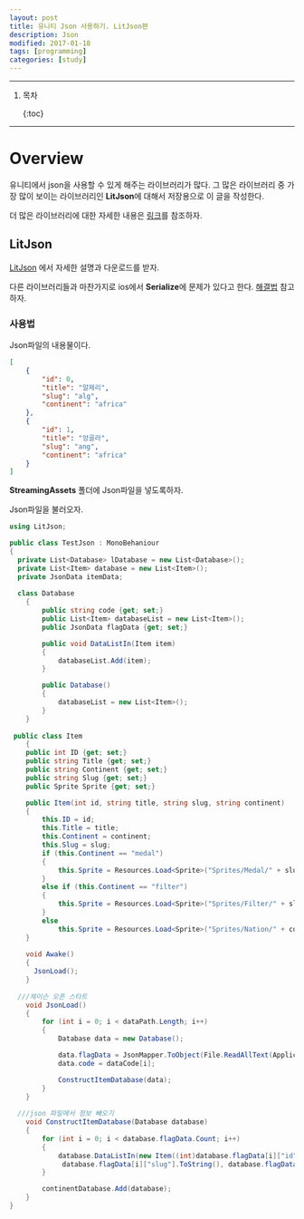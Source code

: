 ```yaml
---
layout: post
title: 유니티 Json 사용하기. LitJson편
description: Json
modified: 2017-01-18
tags: [programming]
categories: [study]
---
```


---

1. 목차

   {:toc}

---

# Overview

유니티에서 json을 사용할 수 있게 해주는 라이브러리가 많다. 그 많은 라이브러리 중 가장 많이 보이는 라이브러리인 **LitJson**에 대해서 저장용으로 이 글을 작성한다.

더 많은 라이브러리에 대한 자세한 내용은 [링크](https://heartgamer.wordpress.com/2015/01/10/unity%EC%97%90%EC%84%9C-json-%EC%82%AC%EC%9A%A9-%EC%8B%9C-%EA%B3%A0%EB%A0%A4%ED%95%A0-%EB%9D%BC%EC%9D%B4%EB%B8%8C%EB%9F%AC%EB%A6%AC/)를 참조하자.

<!-- more -->

## LitJson

[LitJson](http://lbv.github.io/litjson/) 에서 자세한 설명과 다운로드를 받자.

다른 라이브러리들과 마찬가지로 ios에서 **Serialize**에 문제가 있다고 한다. [해결법](http://forum.unity3d.com/threads/litjson-issue-on-ios.113181) 참고하자.

### 사용법

Json파일의 내용물이다.

```json
[
    {
        "id": 0,
        "title": "알제리",
        "slug": "alg",
        "continent": "africa"
    },
    {
        "id": 1,
        "title": "앙골라",
        "slug": "ang",
        "continent": "africa"
    }
]
```

**StreamingAssets** 폴더에 Json파일을 넣도록하자.

Json파일을 불러오자.

```c#
using LitJson;

public class TestJson : MonoBehaniour
{
  private List<Database> lDatabase = new List<Database>();
  private List<Item> database = new List<Item>();
  private JsonData itemData;
  
  class Database
	{
		public string code {get; set;}
		public List<Item> databaseList = new List<Item>();
		public JsonData flagData {get; set;}

		public void DataListIn(Item item)
		{
			databaseList.Add(item);
		}

		public Database()
		{
			databaseList = new List<Item>();
		}
	}
  
 public class Item
	{
	public int ID {get; set;}
	public string Title {get; set;}
	public string Continent {get; set;}
	public string Slug {get; set;}
	public Sprite Sprite {get; set;}

	public Item(int id, string title, string slug, string continent)
	{
		this.ID = id;
		this.Title = title;
		this.Continent = continent;
		this.Slug = slug;
		if (this.Continent == "medal")
		{
			this.Sprite = Resources.Load<Sprite>("Sprites/Medal/" + slug);
		}
		else if (this.Continent == "filter")
		{
			this.Sprite = Resources.Load<Sprite>("Sprites/Filter/" + slug);
		}
		else
			this.Sprite = Resources.Load<Sprite>("Sprites/Nation/" + continent + "/" + slug);
	}
  
  	void Awake()
    {
      JsonLoad();
    }
  
  ///제이슨 오픈 스타트
	void JsonLoad()
	{
		for (int i = 0; i < dataPath.Length; i++)
		{
			Database data = new Database();

			data.flagData = JsonMapper.ToObject(File.ReadAllText(Application.streamingAssetsPath + "/" + dataPath[i]));
			data.code = dataCode[i];

			ConstructItemDatabase(data);
		}
	}
  
  ///json 파일에서 정보 빼오기
	void ConstructItemDatabase(Database database)
	{
		for (int i = 0; i < database.flagData.Count; i++)
		{
			database.DataListIn(new Item((int)database.flagData[i]["id"], database.flagData[i]["title"].ToString(),
			 database.flagData[i]["slug"].ToString(), database.flagData[i]["continent"].ToString()));
		}

		continentDatabase.Add(database);
	}
}
```
